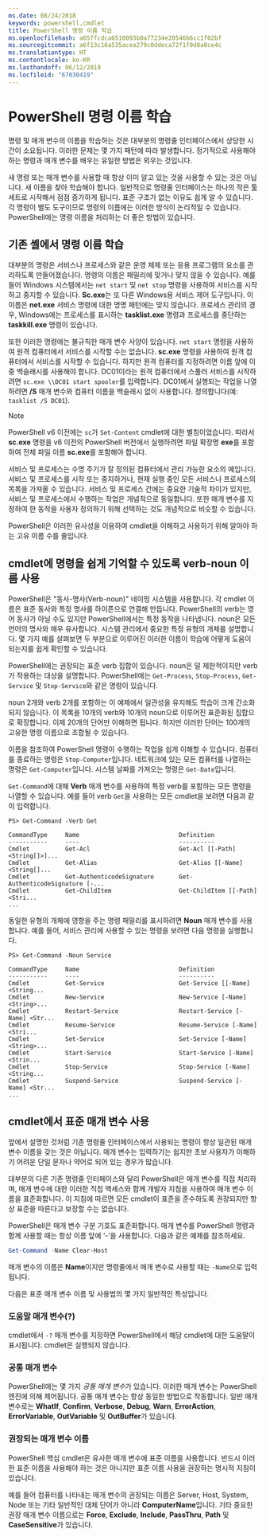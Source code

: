 ```yaml
---
ms.date: 08/24/2018
keywords: powershell,cmdlet
title: PowerShell 명령 이름 학습
ms.openlocfilehash: a65ffcdca6510093b0a77234e20546b6cc1f02bf
ms.sourcegitcommit: a6f13c16a535acea279c0ddeca72f1f0d8a8ce4c
ms.translationtype: HT
ms.contentlocale: ko-KR
ms.lasthandoff: 06/12/2019
ms.locfileid: "67030419"
---
```

# <a name="learning-powershell-command-names"></a>PowerShell 명령 이름 학습

명령 및 매개 변수의 이름을 학습하는 것은 대부분의 명령줄 인터페이스에서 상당한 시간이 소요됩니다. 이러한 문제는 몇 가지 패턴에 따라 발생합니다. 정기적으로 사용해야 하는 명령과 매개 변수를 배우는 유일한 방법은 외우는 것입니다.

새 명령 또는 매개 변수를 사용할 때 항상 이미 알고 있는 것을 사용할 수 있는 것은 아닙니다. 새 이름을 찾아 학습해야 합니다. 일반적으로 명령줄 인터페이스는 하나의 작은 툴 세트로 시작해서 점점 증가하게 됩니다. 표준 구조가 없는 이유도 쉽게 알 수 있습니다.
각 명령이 별도 도구이므로 명령의 이름에는 이러한 방식이 논리적일 수 있습니다. PowerShell에는 명령 이름을 처리하는 더 좋은 방법이 있습니다.

## <a name="learning-command-names-in-traditional-shells"></a>기존 셸에서 명령 이름 학습

대부분의 명령은 서비스나 프로세스와 같은 운영 체제 또는 응용 프로그램의 요소를 관리하도록 만들어졌습니다. 명령의 이름은 패밀리에 맞거나 맞지 않을 수 있습니다. 예를 들어 Windows 시스템에서는 `net start` 및 `net stop` 명령을 사용하여 서비스를 시작하고 중지할 수 있습니다. **Sc.exe**는 또 다른 Windows용 서비스 제어 도구입니다. 이 이름은 **net.exe** 서비스 명령에 대한 명명 패턴에는 맞지 않습니다. 프로세스 관리의 경우, Windows에는 프로세스를 표시하는 **tasklist.exe** 명령과 프로세스를 중단하는 **taskkill.exe** 명령이 있습니다.

또한 이러한 명령에는 불규칙한 매개 변수 사양이 있습니다. `net start` 명령을 사용하여 원격 컴퓨터에서 서비스를 시작할 수는 없습니다. **sc.exe** 명령을 사용하여 원격 컴퓨터에서 서비스를 시작할 수 있습니다. 하지만 원격 컴퓨터를 지정하려면 이름 앞에 이중 백슬래시를 사용해야 합니다. DC01이라는 원격 컴퓨터에서 스풀러 서비스를 시작하려면 `sc.exe \\DC01 start spooler`를 입력합니다.
DC01에서 실행되는 작업을 나열하려면 **/S** 매개 변수와 컴퓨터 이름을 백슬래시 없이 사용합니다. 정의합니다(예: `tasklist /S DC01`).

> [!NOTE]
> PowerShell v6 이전에는 `sc`가 `Set-Content` cmdlet에 대한 별칭이었습니다. 따라서 **sc.exe** 명령을 v6 이전의 PowerShell 버전에서 실행하려면 파일 확장명 **exe**를 포함하여 전체 파일 이름 **sc.exe**를 포함해야 합니다.

서비스 및 프로세스는 수명 주기가 잘 정의된 컴퓨터에서 관리 가능한 요소의 예입니다. 서비스 및 프로세스를 시작 또는 중지하거나, 현재 실행 중인 모든 서비스나 프로세스의 목록을 가져올 수 있습니다. 서비스 및 프로세스 간에는 중요한 기술적 차이가 있지만, 서비스 및 프로세스에서 수행하는 작업은 개념적으로 동일합니다. 또한 매개 변수를 지정하여 한 동작을 사용자 정의하기 위해 선택하는 것도 개념적으로 비슷할 수 있습니다.

PowerShell은 이러한 유사성을 이용하여 cmdlet을 이해하고 사용하기 위해 알아야 하는 고유 이름 수를 줄입니다.

## <a name="cmdlets-use-verb-noun-names-to-reduce-command-memorization"></a>cmdlet에 명령을 쉽게 기억할 수 있도록 verb-noun 이름 사용

PowerShell은 "동사-명사(Verb-noun)" 네이밍 시스템을 사용합니다. 각 cmdlet 이름은 표준 동사와 특정 명사를 하이픈으로 연결해 만듭니다. PowerShell의 verb는 영어 동사가 아닐 수도 있지만 PowerShell에서는 특정 동작을 나타냅니다. noun은 모든 언어의 명사와 매우 유사합니다. 시스템 관리에서 중요한 특정 유형의 개체를 설명합니다. 몇 가지 예를 살펴보면 두 부분으로 이루어진 이러한 이름이 학습에 어떻게 도움이 되는지를 쉽게 확인할 수 있습니다.

PowerShell에는 권장되는 표준 verb 집합이 있습니다. noun은 덜 제한적이지만 verb가 작용하는 대상을 설명합니다. PowerShell에는 `Get-Process`, `Stop-Process`, `Get-Service` 및 `Stop-Service`와 같은 명령이 있습니다.

noun 2개와 verb 2개를 포함하는 이 예제에서 일관성을 유지해도 학습이 크게 간소화되지 않습니다. 이 목록을 10개의 verb와 10개의 noun으로 이루어진 표준화된 집합으로 확장합니다. 이제 20개의 단어만 이해하면 됩니다.
하지만 이러한 단어는 100개의 고유한 명령 이름으로 조합될 수 있습니다.

이름을 참조하여 PowerShell 명령이 수행하는 작업을 쉽게 이해할 수 있습니다. 컴퓨터를 종료하는 명령은 `Stop-Computer`입니다. 네트워크에 있는 모든 컴퓨터를 나열하는 명령은 `Get-Computer`입니다. 시스템 날짜를 가져오는 명령은 `Get-Date`입니다.

`Get-Command`에 대해 **Verb** 매개 변수를 사용하여 특정 verb를 포함하는 모든 명령을 나열할 수 있습니다. 예를 들어 verb `Get`을 사용하는 모든 cmdlet을 보려면 다음과 같이 입력합니다.

```
PS> Get-Command -Verb Get

CommandType     Name                            Definition
-----------     ----                            ----------
Cmdlet          Get-Acl                         Get-Acl [[-Path] <String[]>]...
Cmdlet          Get-Alias                       Get-Alias [[-Name] <String[]...
Cmdlet          Get-AuthenticodeSignature       Get-AuthenticodeSignature [-...
Cmdlet          Get-ChildItem                   Get-ChildItem [[-Path] <Stri...
...
```

동일한 유형의 개체에 영향을 주는 명령 패밀리를 표시하려면 **Noun** 매개 변수를 사용합니다. 예를 들어, 서비스 관리에 사용할 수 있는 명령을 보려면 다음 명령을 실행합니다.

```
PS> Get-Command -Noun Service

CommandType     Name                            Definition
-----------     ----                            ----------
Cmdlet          Get-Service                     Get-Service [[-Name] <String...
Cmdlet          New-Service                     New-Service [-Name] <String>...
Cmdlet          Restart-Service                 Restart-Service [-Name] <Str...
Cmdlet          Resume-Service                  Resume-Service [-Name] <Stri...
Cmdlet          Set-Service                     Set-Service [-Name] <String>...
Cmdlet          Start-Service                   Start-Service [-Name] <Strin...
Cmdlet          Stop-Service                    Stop-Service [-Name] <String...
Cmdlet          Suspend-Service                 Suspend-Service [-Name] <Str...
...
```

## <a name="cmdlets-use-standard-parameters"></a>cmdlet에서 표준 매개 변수 사용

앞에서 설명한 것처럼 기존 명령줄 인터페이스에서 사용되는 명령이 항상 일관된 매개 변수 이름을 갖는 것은 아닙니다. 매개 변수는 입력하기는 쉽지만 초보 사용자가 이해하기 어려운 단일 문자나 약어로 되어 있는 경우가 많습니다.

대부분의 다른 기존 명령줄 인터페이스와 달리 PowerShell은 매개 변수를 직접 처리하며, 매개 변수에 대한 이러한 직접 액세스와 함께 개발자 지침을 사용하여 매개 변수 이름을 표준화합니다. 이 지침에 따르면 모든 cmdlet이 표준을 준수하도록 권장되지만 항상 표준을 따른다고 보장할 수는 없습니다.

PowerShell은 매개 변수 구분 기호도 표준화합니다. 매개 변수를 PowerShell 명령과 함께 사용할 때는 항상 이름 앞에 ‘-’을 사용합니다. 다음과 같은 예제를 참조하세요.

```powershell
Get-Command -Name Clear-Host
```

매개 변수의 이름은 **Name**이지만 명령줄에서 매개 변수로 사용할 때는 `-Name`으로 입력됩니다.

다음은 표준 매개 변수 이름 및 사용법의 몇 가지 일반적인 특성입니다.

### <a name="the-help-parameter-"></a>도움말 매개 변수(?)

cmdlet에서 `-?` 매개 변수를 지정하면 PowerShell에서 해당 cmdlet에 대한 도움말이 표시됩니다.
cmdlet은 실행되지 않습니다.

### <a name="common-parameters"></a>공통 매개 변수

PowerShell에는 몇 가지 *공통 매개 변수*가 있습니다. 이러한 매개 변수는 PowerShell 엔진에 의해 제어됩니다. 공통 매개 변수는 항상 동일한 방법으로 작동합니다. 일반 매개 변수로는 **WhatIf**, **Confirm**, **Verbose**, **Debug**, **Warn**, **ErrorAction**, **ErrorVariable**, **OutVariable** 및 **OutBuffer**가 있습니다.

### <a name="recommended-parameter-names"></a>권장되는 매개 변수 이름

PowerShell 핵심 cmdlet은 유사한 매개 변수에 표준 이름을 사용합니다. 반드시 이러한 표준 이름을 사용해야 하는 것은 아니지만 표준 이름 사용을 권장하는 명시적 지침이 있습니다.

예를 들어 컴퓨터를 나타내는 매개 변수의 권장되는 이름은 Server, Host, System, Node 또는 기타 일반적인 대체 단어가 아니라 **ComputerName**입니다. 기타 중요한 권장 매개 변수 이름으로는 **Force**, **Exclude**, **Include**, **PassThru**, **Path** 및 **CaseSensitive**가 있습니다.
